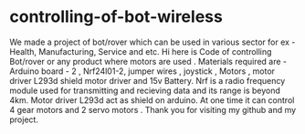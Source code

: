 # controlling-of-bot-wireless
We made a project of bot/rover which can be used in various sector for ex - Health, Manufacturing, Service and etc.
Hi here is Code of controlling Bot/rover or any product where motors are used .
Materials required are - Arduino board - 2 , Nrf24l01-2, jumper wires , joystick , Motors , motor driver L293d shield motor driver and 15v Battery. 
Nrf is a radio frequency module used for transmitting and recieving data and its range is beyond 4km.
Motor driver L293d act as shield on arduino. At one time it can control 4 gear motors and 2 servo motors .
Thank you for visiting my github and my project.
